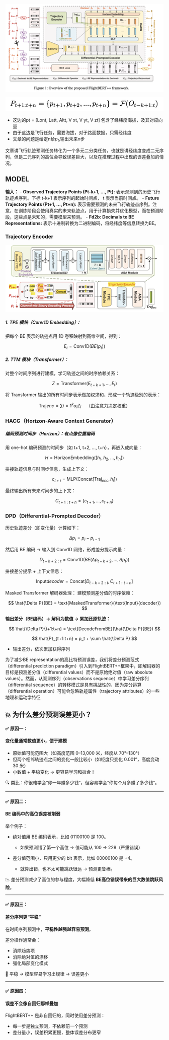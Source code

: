 ![](../assets/img/Pasted%20image%2020250423193019.png)

![](../assets/img/Pasted%20image%2020250423193043.png)


- 这边的pt = [Lont, Latt, Altt, V xt, V yt, V zt] 包含了经纬度海拔，及其对应向量
- 由于这边是飞行任务，需要海拔，对于路面数据，只需经纬度
- 文章的问题是给定n给$p_t$,输出未来n步

文章讲飞行轨迹预测任务转化为一个多元二分类任务，也就是讲经纬度变成二元序列，但是二元序列的高位会导致误差巨大，以及在推理过程中出现的误差叠加的情况。

## MODEL

**输入：**
    - **Observed Trajectory Points (Pt-k+1, ..., Pt):** 表示观测到的历史飞行轨迹点序列。下标 t-k+1 表示序列的起始时间点， t 表示当前时间点。
    - **Future Trajectory Points (Pt+1, ..., Pt+n):** 表示需要预测的未来飞行轨迹点序列。注意，在训练阶段会使用真实的未来轨迹点，用于计算损失并优化模型，而在预测阶段，这些点是未知的，需要模型来预测。
    - **Fd2b: Decimals to BE Representations:** 表示十进制转换为二进制编码，将经纬度等信息转换为BE。

### Trajectory Encoder

![](../assets/img/Pasted%20image%2020250423193054.png)

##### 1. TPE 模块（Conv1D Embedding）：

把每个 BE 表示的轨迹点用 1D 卷积映射到高维空间，得到：

$$
E_t = \text{Conv1D}(BE(p_t))
$$

##### 2. TTM 模块（Transformer）：

对整个时间序列进行建模，学习轨迹之间的时序依赖关系：

$$
Z = \text{Transformer}(E_{t-k+1}, …, E_t)
$$

将 Transformer 输出的所有时间步表示做加权求和，形成一个轨迹级别的表示：

$$
\text{Traj}{enc} = \sum{i=1}^{k} \alpha_i Z_i \quad \text{（由注意力决定权重）}
$$

### HACG（Horizon-Aware Context Generator）

##### 编码预测时间步（Horizon）：有点像位置编码

用 one-hot 编码预测的时间步（如 t+1, t+2, …, t+n），再嵌入成向量：

$$
H = \text{HorizonEmbedding}([h_1, h_2, …, h_n])
$$

拼接轨迹信息与时间步信息，生成上下文：

$$
c_{t+i} = \text{MLP}(\text{Concat}[\text{Traj}_{enc}, h_i])
$$

最终输出所有未来时间步的上下文：

$$
C_{t+1:t+n} = \{c_{t+1}, …, c_{t+n}\}
$$

### DPD（Differential-Prompted Decoder）

历史轨迹差分（即变化量）计算如下：

$$
\Delta p_i = p_i - p_{i-1}
$$

然后用 BE 编码 → 输入到 Conv1D 网络，形成差分提示向量：

$$
D_{t-k+2:t} = \text{Conv1D}(BE(\Delta p_{t-k+2}, …, \Delta p_t))
$$

拼接差分提示 + 上下文信息：

$$
\text{Input}{decoder} = \text{Concat}[D_{t-k+2:t}, C_{t+1:t+n}]
$$

Masked Transformer 解码器处理：
建模预测差分值的时序依赖：

$$
\hat{\Delta P}{BE} = \text{MaskedTransformer}(\text{Input}{decoder})
$$

**输出差分（BE编码）→ 解码为数值 → 累加还原轨迹：**

$$
\hat{\Delta P}{t+1:t+n} = \text{DecodeFromBE}(\hat{\Delta P}{BE})
$$

$$
\hat{P}_{t+1:t+n} = p_t + \sum \hat{\Delta P}
$$

- 输出差分，依次累加获得序列

为了减少BE representation的高比特预测误差，我们将差分预测范式（differential prediction paradigm）引入到FlightBERT++框架中，即解码器的目标是预测差分值（differential values）而不是原始绝对值（raw absolute values）。然而，从观测序列（observations sequence）中学习差分序列（differential sequence）的转移模式是具有挑战性的，因为差分运算（differential operation）可能会忽略轨迹属性（trajectory attributes）的一些地理和运动学特征

## 💥  为什么差分预测误差更小？

#### ✅ 原因一：

#### 变化量通常数值更小，便于建模

- 原始值可能范围大（如高度范围 0–13,000 米，经度从 70°–130°）
- 但两个相邻轨迹点之间的变化一般比较小（如经度只变化 0.001°，高度变动 30 米）
- 小数值 + 平稳变化 → 更容易学习和拟合！

🔍 类比：你很难学会“你一年赚多少钱”，但容易学会“你每个月多赚了多少钱”。

---

#### ✅ 原因二：

#### BE 编码中的高位误差被削弱

举个例子：

- 绝对值用 BE 编码表示，比如 01100100 是 100。

  - 如果预测错了第一个高位 → 值可能从 100 → 228（严重错误）
- 差分值范围小，只用更少的 bit 表示，比如 00000100 是 +4。

  - 就算出错，也不太可能跳跃很远 → 预测更鲁棒。

 📉 差分预测减少了高位的参与程度，大幅降低 **BE高位错误带来的巨大数值跳跃风险**。

---

#### ✅ 原因三：

#### 差分序列更“平稳”

在时间序列预测中，**平稳性越强越容易预测**。

差分操作通常会：

- 消除趋势项
- 消除绝对值的漂移
- 强化局部变化模式

 🎯 平稳 → 模型容易学习出规律 → 误差更小

---

#### ✅ 原因四：

#### 误差不会像自回归那样叠加

FlightBERT++ 是非自回归的，同时使用差分预测：

- 每一步是独立预测，不依赖前一个预测
- 差分量小，误差积累更慢，整体误差分布更窄
